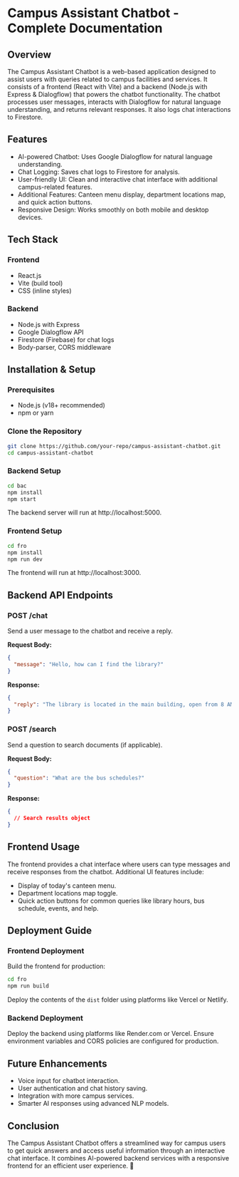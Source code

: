 # Campus Assistant Chatbot - Complete Documentation

## Overview
The Campus Assistant Chatbot is a web-based application designed to assist users with queries related to campus facilities and services. It consists of a frontend (React with Vite) and a backend (Node.js with Express & Dialogflow) that powers the chatbot functionality. The chatbot processes user messages, interacts with Dialogflow for natural language understanding, and returns relevant responses. It also logs chat interactions to Firestore.

## Features
- AI-powered Chatbot: Uses Google Dialogflow for natural language understanding.
- Chat Logging: Saves chat logs to Firestore for analysis.
- User-friendly UI: Clean and interactive chat interface with additional campus-related features.
- Additional Features: Canteen menu display, department locations map, and quick action buttons.
- Responsive Design: Works smoothly on both mobile and desktop devices.

## Tech Stack

### Frontend
- React.js
- Vite (build tool)
- CSS (inline styles)

### Backend
- Node.js with Express
- Google Dialogflow API
- Firestore (Firebase) for chat logs
- Body-parser, CORS middleware

## Installation & Setup

### Prerequisites
- Node.js (v18+ recommended)
- npm or yarn

### Clone the Repository
```bash
git clone https://github.com/your-repo/campus-assistant-chatbot.git
cd campus-assistant-chatbot
```

### Backend Setup
```bash
cd bac
npm install
npm start
```
The backend server will run at http://localhost:5000.

### Frontend Setup
```bash
cd fro
npm install
npm run dev
```
The frontend will run at http://localhost:3000.

## Backend API Endpoints

### POST /chat
Send a user message to the chatbot and receive a reply.

**Request Body:**
```json
{
  "message": "Hello, how can I find the library?"
}
```

**Response:**
```json
{
  "reply": "The library is located in the main building, open from 8 AM to 8 PM."
}
```

### POST /search
Send a question to search documents (if applicable).

**Request Body:**
```json
{
  "question": "What are the bus schedules?"
}
```

**Response:**
```json
{
  // Search results object
}
```

## Frontend Usage

The frontend provides a chat interface where users can type messages and receive responses from the chatbot. Additional UI features include:

- Display of today's canteen menu.
- Department locations map toggle.
- Quick action buttons for common queries like library hours, bus schedule, events, and help.

## Deployment Guide

### Frontend Deployment
Build the frontend for production:
```bash
cd fro
npm run build
```
Deploy the contents of the `dist` folder using platforms like Vercel or Netlify.

### Backend Deployment
Deploy the backend using platforms like Render.com or Vercel. Ensure environment variables and CORS policies are configured for production.

## Future Enhancements
- Voice input for chatbot interaction.
- User authentication and chat history saving.
- Integration with more campus services.
- Smarter AI responses using advanced NLP models.

## Conclusion
The Campus Assistant Chatbot offers a streamlined way for campus users to get quick answers and access useful information through an interactive chat interface. It combines AI-powered backend services with a responsive frontend for an efficient user experience. 🚀
